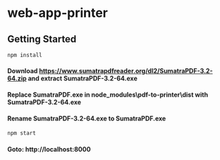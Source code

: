 # web-app-printer
## Getting Started
```bash
npm install
```
#### Download https://www.sumatrapdfreader.org/dl2/SumatraPDF-3.2-64.zip and extract SumatraPDF-3.2-64.exe
#### Replace SumatraPDF.exe in node_modules\pdf-to-printer\dist with SumatraPDF-3.2-64.exe
#### Rename SumatraPDF-3.2-64.exe to SumatraPDF.exe
```bash
npm start
```
#### Goto: http://localhost:8000
